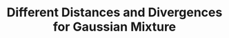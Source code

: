 ---
layout: page
title: Different Distances and Divergences for Gaussian Mixture
# description: Click on the Title for Complete Description
img: assets/img/distance.jpg
redirect: assets/pdf/gaussian_mixture_distance.pdf
importance: 1
category: BSc/MSc Theses
related_publications: true
---